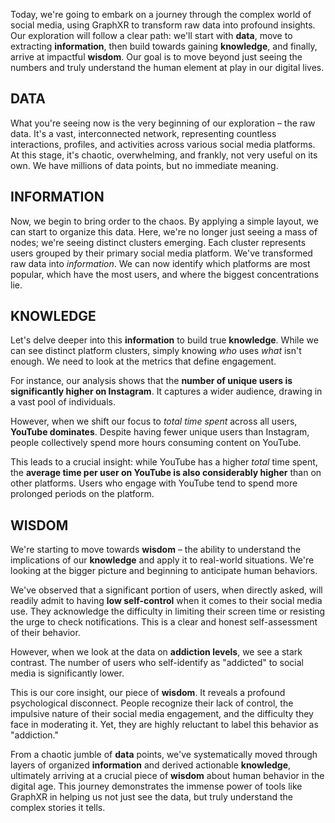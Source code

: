 Today, we're going to embark on a journey through the complex world of social media, using  GraphXR to transform raw data into profound insights. Our exploration will follow a clear path: we'll start with **data**, move to extracting **information**, then build towards gaining **knowledge**, and finally, arrive at impactful **wisdom**. Our goal is to move beyond just seeing the numbers and truly understand the human element at play in our digital lives.

## DATA
What you're seeing now is the very beginning of our exploration – the raw data. It's a vast, interconnected network, representing countless interactions, profiles, and activities across various social media platforms. At this stage, it's chaotic, overwhelming, and frankly, not very useful on its own. We have millions of data points, but no immediate meaning. 

## INFORMATION
Now, we begin to bring order to the chaos. By applying a simple layout, we can start to organize this data. Here, we're no longer just seeing a mass of nodes; we're seeing distinct clusters emerging. Each cluster represents users grouped by their primary social media platform. We've transformed raw data into _information_. We can now identify which platforms are most popular, which have the most users, and where the biggest concentrations lie. 

## KNOWLEDGE
Let's delve deeper into this **information** to build true **knowledge**. While we can see distinct platform clusters, simply knowing _who_ uses _what_ isn't enough. We need to look at the metrics that define engagement.

For instance, our analysis shows that the **number of unique users is significantly higher on Instagram**. It captures a wider audience, drawing in a vast pool of individuals.

However, when we shift our focus to _total time spent_ across all users, **YouTube dominates**. Despite having fewer unique users than Instagram, people collectively spend more hours consuming content on YouTube.

This leads to a crucial insight: while YouTube has a higher _total_ time spent, the **average time per user on YouTube is also considerably higher** than on other platforms. Users who engage with YouTube tend to spend more prolonged periods on the platform.

## WISDOM
We're starting to move towards **wisdom** – the ability to understand the implications of our **knowledge** and apply it to real-world situations. We're looking at the bigger picture and beginning to anticipate human behaviors.

We've observed that a significant portion of users, when directly asked, will readily admit to having **low self-control** when it comes to their social media use. They acknowledge the difficulty in limiting their screen time or resisting the urge to check notifications. This is a clear and honest self-assessment of their behavior.

However, when we look at the data on **addiction levels**, we see a stark contrast. The number of users who self-identify as "addicted" to social media is significantly lower.

This is our core insight, our piece of **wisdom**. It reveals a profound psychological disconnect. People recognize their lack of control, the impulsive nature of their social media engagement, and the difficulty they face in moderating it. Yet, they are highly reluctant to label this behavior as "addiction."


From a chaotic jumble of **data** points, we've systematically moved through layers of organized **information** and derived actionable **knowledge**, ultimately arriving at a crucial piece of **wisdom** about human behavior in the digital age. This journey demonstrates the immense power of tools like GraphXR in helping us not just see the data, but truly understand the complex stories it tells.